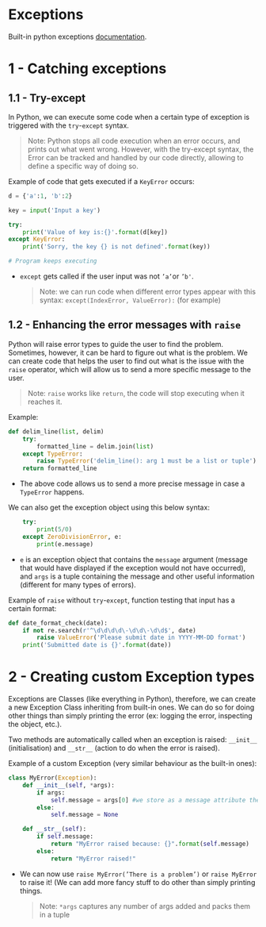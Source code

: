 # Exceptions

Built-in python exceptions [documentation](https://docs.python.org/3/library/exceptions.html).

# 1 - Catching exceptions

## 1.1 - Try-except

In Python, we can execute some code when a certain type of exception is triggered with the `try`-`except` syntax.

> Note: Python stops all code execution when an error occurs, and prints out what went wrong. However, with the try-except syntax, the Error can be tracked and handled by our code directly, allowing to define a specific way of doing so.

Example of code that gets executed if a `KeyError` occurs:

```python
d = {'a':1, 'b':2}

key = input('Input a key')

try:
	print('Value of key is:{}'.format(d[key])
except KeyError:
	print('Sorry, the key {} is not defined'.format(key))

# Program keeps executing
```

- `except` gets called if the user input was not `’a’`or `’b'`.
  > Note: we can run code when different error types appear with this syntax: `except(IndexError, ValueError):` (for example)

## 1.2 - Enhancing the error messages with `raise`

Python will raise error types to guide the user to find the problem. Sometimes, however, it can be hard to figure out what is the problem. We can create code that helps the user to find out what is the issue with the `raise` operator, which will allow us to send a more specific message to the user.

> Note: `raise` works like `return`, the code will stop executing when it reaches it.

Example:

```python
def delim_line(list, delim)
	try:
		formatted_line = delim.join(list)
	except TypeError:
		raise TypeError('delim_line(): arg 1 must be a list or tuple')
	return formatted_line
```

- The above code allows us to send a more precise message in case a `TypeError` happens.

We can also get the exception object using this below syntax:

```python
	try:
		print(5/0)
	except ZeroDivisionError, e:
		print(e.message)
```

- `e` is an exception object that contains the `message` argument (message that would have displayed if the exception would not have occurred), and `args` is a tuple containing the message and other useful information (different for many types of errors).

Example of `raise` without `try`-`except`, function testing that input has a certain format:

```python
def date_format_check(date):
	if not re.search(r'^\d\d\d\d\-\d\d\-\d\d$', date)
		raise ValueError('Please submit date in YYYY-MM-DD format')
	print('Submitted date is {}'.format(date))
```

# 2 - Creating custom Exception types

Exceptions are Classes (like everything in Python), therefore, we can create a new Exception Class inheriting from built-in ones. We can do so for doing other things than simply printing the error (ex: logging the error, inspecting the object, etc.).

Two methods are automatically called when an exception is raised: `__init__` (initialisation) and `__str__` (action to do when the error is raised).

Example of a custom Exception (very similar behaviour as the built-in ones):

```python
class MyError(Exception):
	def __init__(self, *args):
		if args:
			self.message = args[0] #we store as a message attribute the first arg if there is one
		else:
			self.message = None

	def __str__(self):
		if self.message:
			return "MyError raised because: {}".format(self.message)
		else:
			return "MyError raised!"
```

- We can now use `raise MyError(’There is a problem’)` or `raise MyError` to raise it! (We can add more fancy stuff to do other than simply printing things.
  > Note: `*args` captures any number of args added and packs them in a tuple
